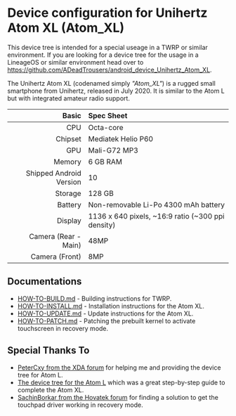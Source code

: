 Device configuration for Unihertz Atom XL (Atom_XL)
=================================================
This device tree is intended for a special useage in a TWRP or similar environment.
If you are looking for a device tree for the usage in a LineageOS or similar environment head over to https://github.com/ADeadTrousers/android_device_Unihertz_Atom_XL.

The Unihertz Atom XL (codenamed simply _"Atom_XL"_) is a rugged small smartphone from Unihertz, released in July 2020. It is similar to the Atom L but with integrated amateur radio support.

| Basic                   | Spec Sheet                                                                                                                     |
| -----------------------:|:------------------------------------------------------------------------------------------------------------------------------ |
| CPU                     | Octa-core                                                                                                                      |
| Chipset                 | Mediatek Helio P60                                                                                                             |
| GPU                     | Mali-G72 MP3                                                                                                                   |
| Memory                  | 6 GB RAM                                                                                                                       |
| Shipped Android Version | 10                                                                                                                             |
| Storage                 | 128 GB                                                                                                                         |
| Battery                 | Non-removable Li-Po 4300 mAh battery                                                                                           |
| Display                 | 1136 x 640 pixels, ~16:9 ratio (~300 ppi density)                                                                              |
| Camera (Rear - Main)    | 48MP                                                                                                                           |
| Camera (Front)          | 8MP                                                                                                                            |

## Documentations

- [HOW-TO-BUILD.md](https://github.com/ADeadTrousers/twrp_device_Unihertz_Atom_XL/blob/master/docs/HOW-TO-BUILD.md) - Building instructions for TWRP.
- [HOW-TO-INSTALL.md](https://github.com/ADeadTrousers/twrp_device_Unihertz_Atom_XL/blob/master/docs/HOW-TO-INSTALL.md) - Installation instructions for the Atom XL.
- [HOW-TO-UPDATE.md](https://github.com/ADeadTrousers/twrp_device_Unihertz_Atom_XL/blob/master/docs/HOW-TO-UPDATE.md) - Update instructions for the Atom XL.
- [HOW-TO-PATCH.md](https://github.com/ADeadTrousers/twrp_device_Unihertz_Atom_XL/blob/master/docs/HOW-TO-PATCH.md) - Patching the prebuilt kernel to activate touchscreen in recovery mode.

## Special Thanks To

- [PeterCxy from the XDA forum](https://forum.xda-developers.com/member.php?u=5351691) for helping me and providing the device tree for Atom L.
- [The device tree for the Atom L](https://cgit.typeblog.net/android/device/unihertz/Atom_L/) which was a great step-by-step guide to complete the Atom XL.
- [SachinBorkar from the Hovatek forum](https://forum.hovatek.com/thread-27132.html) for finding a solution to get the touchpad driver working in recovery mode.
